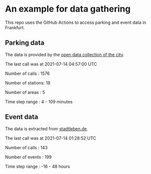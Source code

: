 # An example for data gathering

This repo uses the GitHub Actions to access parking and event data in Frankfurt.

## Parking data
The data is provided by the [open data collection of the city](https://www.offenedaten.frankfurt.de/).

The last call was at 2021-07-14 04:57:00 UTC

Number of calls   : 1576

Number of stations:   18

Number of areas   :    5

Time step range   :    4 -  109 minutes


## Event data
The data is extracted from [stadtleben.de](https://stadtleben.de/frankfurt/).

The last call was at 2021-07-14 01:28:52 UTC

Number of calls   : 143

Number of events  : 199

Time step range   : -16 -  48 hours

